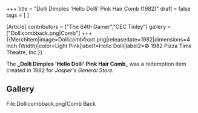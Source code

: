+++
title = "Dolli Dimples 'Hello Dolli' Pink Hair Comb (1982)"
draft = false
tags = [ ]

[Article]
contributors = ["The 64th Gamer","CEC Tinley"]
gallery = ["Dollicombback.png|Comb"]
+++
{{MerchItem|image=Dollicombfront.png|releasedate=1982|dimensions=4 Inch (Width)|color=Light Pink|label1=Hello Dolli|label2=© 1982 Pizza Time Theatre, Inc.}}

The **_Dolli Dimples 'Hello Dolli' Pink Hair Comb**_ was a redemption item created in 1982 for _Jasper's General Store._

##  Gallery ## 
<gallery>
File:Dollicombback.png|Comb Back
</gallery>